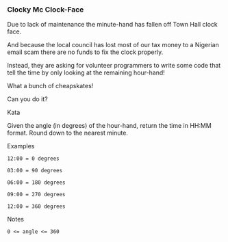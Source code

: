 ### Clocky Mc Clock-Face

Due to lack of maintenance the minute-hand has fallen off Town Hall clock face.

And because the local council has lost most of our tax money to a Nigerian email scam there are no funds to fix the clock properly.

Instead, they are asking for volunteer programmers to write some code that tell the time by only looking at the remaining hour-hand!

What a bunch of cheapskates!

Can you do it?

Kata

Given the angle (in degrees) of the hour-hand, return the time in HH:MM format. Round down to the nearest minute.

Examples

    12:00 = 0 degrees

    03:00 = 90 degrees

    06:00 = 180 degrees

    09:00 = 270 degrees

    12:00 = 360 degrees

Notes

    0 <= angle <= 360

